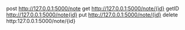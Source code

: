 post http://127.0.0.1:5000/note
get http://127.0.0.1:5000/note/{id}
getID http://127.0.0.1:5000/note{id}
put http://127.0.0.1:5000/note/{id}
delete http:127.0.0.1:5000/note/{id}